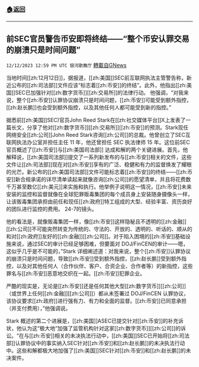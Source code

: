 ###  [:house:返回](README.md)
---


## 前SEC官员警告币安即将终结——“整个币安认罪交易的崩溃只是时间问题”
`12/12/2023 12:59 PM UTC 银河歌舞厅` [轉載自GNews](https://gnews.org/articles/2100547)

当地时间[[zh:12月12日]]，据报道，[[zh:美国]]SEC前互联网执法主管警告称，新近公布的[[zh:司法部]]文件应该“标志着[[zh:币安]]的终结”。此外，他指出[[zh:美国]]SEC已加强针对[[zh:数字货币]][[zh:交易所]]的法律行动。 他强调，“对我来说，整个[[zh:币安]]认罪协议崩溃只是时间问题，[[zh:币安]]可能受到额外指控，[[zh:赵长鹏]]也会受到额外指控，以及其他任何人都可能受到新的指控。”

据悉前[[zh:美国]]SEC)官员John Reed Stark在[[zh:社交媒体平台]]X上发表了一篇长文，分享了他对[[zh:数字货币]][[zh:交易所]][[zh:币安]]的预测。Stark现任网络安全[[zh:公司]]John Reed Stark咨询[[zh:公司]]的总裁。他曾创立了SEC互联网执法办公室并担任主任 11 年，他还曾担任 SEC 执法律师 15 年。这位前SEC官员概述了[[zh:币安]]与[[zh:美国司法部]] 达成和解的两个关键进展。首先，他解释说，[[zh:美国司法部]]提交了一系列新发布的与[[zh:币安]]相关的文件，这些文件让[[zh:司法部]]现在对[[zh:币安]]享有的广泛、稳健和有力的监督焕发了耀眼的光芒。新公布的[[zh:美国司法部]]文件可能标志着[[zh:币安]]的终结——[[zh:币安]]新合规承诺的详尽清单读起来就像咨询[[zh:公司]]的愿望清单，并且将花费数千万甚至数亿[[zh:美元]]来实施和执行。他举例子说明这一情况，[[zh:币安]]未来安装的监控和监督就像在全球犯罪贩毒集团的每个成员身上安装随身摄像头一样，让该贩毒集团承担由前任和现任[[zh:政府]]特工组成的大型、经验丰富、资历良好的团队进行监控的费用。 24-7的镜头。

他的看法是，就像贩毒集团一样，像[[zh:币安]]这样隐秘且不透明的[[zh:金融]][[zh:公司]]不可能突然转变为传统的、守法的、开放的、透明的、听话的、顺从的和对[[zh:政府]]友好的[[zh:金融]][[zh:公司]]。对于陷入困境的[[zh:币安]]基础设施来说，通过SEC的审计已经足够困难，但要面对 DOJ/FinCEN的审计——嗯，这似乎几乎是不可能的，”Stark 详细阐述道：对我来说，整个[[zh:币安]]认罪协议的崩溃只是时间问题，导致[[zh:币安]]受到额外指控，[[zh:赵长鹏]]受到额外指控，以及对其他任何人（合作伙伴、客户、合资企业、合作者等）的新指控，这些罪名与[[zh:币安]]恶意地交织在一起。[[zh:币安]]犯罪企业。

严酷的现实是，无论是[[zh:币安]]还是任何其他大型[[zh:数字货币]][[zh:公司]]（或世界上任何[[zh:金融]][[zh:公司]]）都从未签署过 DOJ/FinCEN 认罪协议，该协议要求[[zh:政府]]进行强有力、有力和全面的监督。[[zh:币安]]已同意承担（并支付费用），”他强调说。

Stark 概述的第二个进展是，[[zh:美国]]ASEC已提交针对[[zh:币安]]的补充诉状，他认为这“极大地”加强了监管机构针对这家[[zh:数字货币]][[zh:公司]]的诉讼。“在与[[zh:币安]]相关的未决执法行动中，[[zh:美国]]SEC已开始将[[zh:司法部]]认罪协议中的事实纳入SEC针对[[zh:币安]]和[[zh:赵长鹏]]的未决执法行动中。这些和解都极大地加强了[[zh:美国]]SEC针对[[zh:币安]]和[[zh:赵长鹏]]的未决案件。
